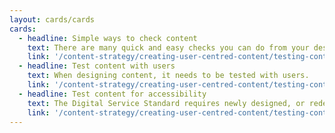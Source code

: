 ```yaml
---
layout: cards/cards
cards:
  - headline: Simple ways to check content
    text: There are many quick and easy checks you can do from your desktop.
    link: '/content-strategy/creating-user-centred-content/testing-content/content-simple-checks/'
  - headline: Test content with users
    text: When designing content, it needs to be tested with users.
    link: '/content-strategy/creating-user-centred-content/testing-content/test-content-with-users/'
  - headline: Test content for accessibility
    text: The Digital Service Standard requires newly designed, or redesigned, government services to be accessible to all users. This should be regardless of their ability and environment.
    link: '/content-strategy/creating-user-centred-content/testing-content/accessibility-content-tests/'
---
```

